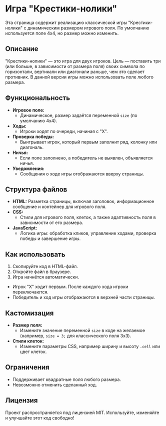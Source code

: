 # Игра "Крестики-нолики"

Эта страница содержит реализацию классической игры "Крестики-нолики" с динамическим размером игрового поля. По умолчанию используется поле 4x4, но размер можно изменить.

## Описание

"Крестики-нолики" — это игра для двух игроков. Цель — поставить три (или больше, в зависимости от размера поля) своих символа по горизонтали, вертикали или диагонали раньше, чем это сделает противник. В данной версии игры можно использовать поле любого размера.

## Функциональность

- **Игровое поле:** 
  - Динамическое, размер задаётся переменной `size` (по умолчанию 4x4).
- **Ходы:** 
  - Игроки ходят по очереди, начиная с "X".
- **Проверка победы:** 
  - Выигрывает игрок, который первым заполнит ряд, колонку или диагональ.
- **Ничья:** 
  - Если поле заполнено, а победитель не выявлен, объявляется ничья.
- **Уведомления:** 
  - Сообщения о ходе игры отображаются вверху страницы.

## Структура файлов

- **HTML:** Разметка страницы, включая заголовок, информационное сообщение и контейнер для игрового поля.
- **CSS:** 
  - Стили для игрового поля, клеток, а также адаптивность поля в зависимости от его размера.
- **JavaScript:** 
  - Логика игры: обработка кликов, управление ходами, проверка победы и завершение игры.

## Как использовать

1. Скопируйте код в HTML-файл.
2. Откройте файл в браузере.
3. Игра начнётся автоматически. 

- Игрок "X" ходит первым. После каждого хода игроки переключаются.
- Победитель и ход игры отображаются в верхней части страницы.

## Кастомизация

- **Размер поля:**
  - Измените значение переменной `size` в коде на желаемое (например, `size = 3;` для классического поля 3x3).
- **Стили клеток:**
  - Измените параметры CSS, например ширину и высоту `.cell` или цвет клеток.

## Ограничения

- Поддерживает квадратные поля любого размера.
- Невозможно отменить сделанный ход.

## Лицензия

Проект распространяется под лицензией MIT. Используйте, изменяйте и улучшайте этот код свободно!
